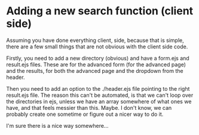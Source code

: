 # Adding a new search function (client side)

Assuming you have done everything client, side, because that is simple, there are a few small things that are not
obvious with the client side code.

Firstly, you need to add a new directory (obvious) and have a form.ejs and result.ejs files. These are for the
advanced form (for the advanced page) and the results, for both the advanced page and the dropdown from the header.

Then you need to add an option to the ./header.ejs file pointing to the right result.ejs file. The reason this can't be
automated, is that we can't loop over the directories in ejs, unless we have an array somewhere of what ones we have, and
that feels messier than this. Maybe. I don't know, we can probably create one sometime or figure out a nicer way to do it.

I'm sure there is a nice way somewhere...